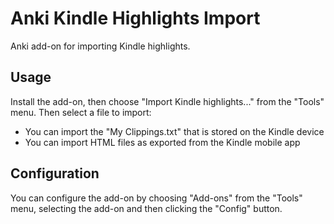 # Anki Kindle Highlights Import

Anki add-on for importing Kindle highlights.


## Usage

Install the add-on, then choose "Import Kindle highlights..." from the "Tools" menu.
Then select a file to import:
* You can import the "My Clippings.txt" that is stored on the Kindle device
* You can import HTML files as exported from the Kindle mobile app


## Configuration

You can configure the add-on by choosing "Add-ons" from the "Tools" menu,
selecting the add-on and then clicking the "Config" button.
